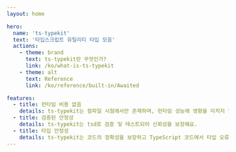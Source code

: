 ```yaml
---
layout: home

hero:
  name: 'ts-typekit'
  text: '타입스크립트 유틸리티 타입 모음'
  actions:
    - theme: brand
      text: ts-typekit란 무엇인가?
      link: /ko/what-is-ts-typekit
    - theme: alt
      text: Reference
      link: /ko/reference/built-in/Awaited

features:
  - title: 런타임 비용 없음
    details: ts-typekit는 컴파일 시점에서만 존재하며, 런타임 성능에 영향을 미치지 않아요.
  - title: 검증된 안정성
    details: ts-typekit는 tsd로 검증 및 테스트되어 신뢰성을 보장해요.
  - title: 타입 안정성
    details: ts-typekit는 코드의 정확성을 보장하고 TypeScript 코드에서 타입 오류를 방지해요.
---
```

